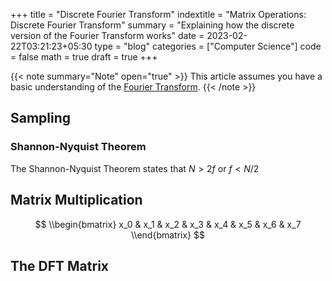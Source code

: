 +++
title = "Discrete Fourier Transform"
indextitle = "Matrix Operations: Discrete Fourier Transform"
summary = "Explaining how the discrete version of the Fourier Transform works"
date = 2023-02-22T03:21:23+05:30
type = "blog"
categories = ["Computer Science"]
code = false
math = true
draft = true
+++

{{< note summary="Note" open="true" >}}
This article assumes you have a basic understanding of the [Fourier Transform](/blog/fourier-transform).
{{< /note >}}

## Sampling

### Shannon-Nyquist Theorem
The Shannon-Nyquist Theorem states that $N > 2f$ or $f < N/2$

## Matrix Multiplication

$$
\\begin{bmatrix}
x_0 & x_1 & x_2 & x_3 & x_4 & x_5 & x_6 & x_7
\\end{bmatrix}
$$

## The DFT Matrix
